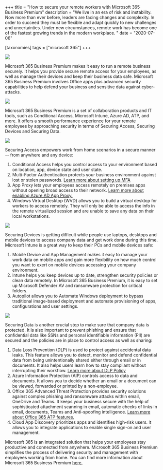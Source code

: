 +++
title = "How to secure your remote workers with Microsoft 365 Business Premium"
description = "We live in an era of risk and instability. Now more than ever before, leaders are facing changes and complexity. In order to succeed they must be flexible and adapt quickly to new challenges and uncertainties. Under new circumstances, remote work has become one of the fastest growing trends in the modern workplace. "
date = "2020-07-06"

[taxonomies]
tags = ["microsoft 365"]
+++

![](https://o365hq.com/images/774.png)

Microsoft 365 Business Premium makes it easy to run a remote business
securely. It helps you provide secure remote access for your employees,
as well as manage their devices and keep their business data safe.
Microsoft 365 Business Premium involves Office apps plus advanced
security capabilities to help defend your business and sensitive data
against cyber-attacks.

![](https://o365hq.com/images/776.png)

Microsoft 365 Business Premium is a set of collaboration products and IT
tools, such as Conditional Access, Microsoft Intune, Azure AD, ATP, and
more. It offers a smooth performance experience for your remote
employees by approaching security in terms of Securing Access, Securing
Devices and Securing Data.

![](https://o365hq.com/images/775.png)

Securing Access empowers work from home scenarios in a secure manner --
from anywhere and any device:

1.  Conditional Access helps you control access to your environment
    based on location, app, device state and user state.
2.  Multi-Factor Authentication protects your business environment
    against lost or stolen passwords. [Learn more about setting up
    MFA](https://docs.microsoft.com/en-us/microsoft-365/admin/security-and-compliance/set-up-multi-factor-authentication?view=o365-worldwide)
3.  App Proxy lets your employees access remotely on premises apps
    without opening broad access to their network. [Learn more about
    enabling Azure AD App
    Proxy.](https:/docs.microsoft.com/en-us/azure/active-directory/manage-apps/what-is-application-proxy)
4.  Windows Virtual Desktop (WVD) allows you to build a virtual desktop
    for workers to access remotely. They will only be able to access the
    info in the remote virtualized session and are unable to save any
    data on their local workstations.

![](https://o365hq.com/images/777.png)

Securing Devices is getting difficult while people use laptops, desktops
and mobile devices to access company data and get work done during this
time. Microsoft Intune is a great way to keep their PCs and mobile
devices safe:

1.  Mobile Device and App Management makes it easy to manage your work
    data on mobile apps and gain more flexibility on how much control
    you want to exert on mobile devices accessing your company
    environment.
2.  Intune helps you keep devices up to date, strengthen security
    policies or clean data remotely. In Microsoft 365 Business Premium,
    it is easy to set up Microsoft Defender AV and ransomware protection
    for critical folders.
3.  Autopilot allows you to Automate Windows deployment to bypass
    traditional image-based deployment and automate provisioning of
    apps, configurations and user settings.

![](https://o365hq.com/images/778.png)

Securing Data is another crucial step to make sure that company data is
protected. It is also important to prevent phishing and ensure that
confidential data like SSNs and personal identifiable information (PII)
are secured and the policies are in place to control access as well as
sharing:

1.  Data Loss Prevention (DLP) is used to protect against accidental
    data leaks. This feature allows you to detect, monitor and defend
    confidential data from being unintentionally shared either through
    email or in documents. It also helps users learn how to stay
    compliant without interrupting their workflow. [Learn more about DLP
    Policy](https://docs.microsoft.com/en-us/microsoft-365/compliance/create-a-dlp-policy-from-a-template?view=o365-worldwide)
2.  Azure Information Protection (AIP) controls access to data and
    documents. It allows you to decide whether an email or a document
    can be viewed, forwarded or printed by a non-employee.
3.  Office 365 Advanced Threat Protection provides security solutions
    against complex phishing and ransomware attacks within email,
    OneDrive and Teams. It keeps your business secure with the help of
    sophisticated attachment scanning in email, automatic checks of
    links in email, documents, Teams and Anti-spoofing intelligence.
    [Learn more about Office 365 ATP
    features.](https://docs.microsoft.com/en-us/microsoft-365/security/office-365-security/office-365-atp?view=o365-worldwide)
4.  Cloud App Discovery prioritizes apps and identifies high-risk users.
    It allows you to integrate applications to enable single sign-on and
    user management.

Microsoft 365 is an integrated solution that helps your employees stay
productive and connected from anywhere. Microsoft 365 Business Premium
simplifies the process of delivering security and management with
employees working from home. You can find more information about
Microsoft 365 Business Premium [here.](http://aka.ms/m365b)
